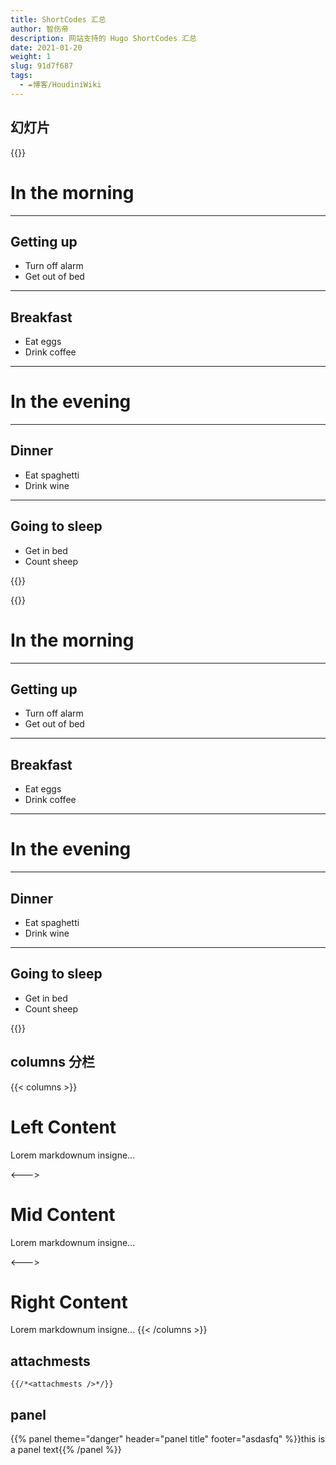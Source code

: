 ```yaml
---
title: ShortCodes 汇总
author: 智伤帝
description: 网站支持的 Hugo ShortCodes 汇总
date: 2021-01-20
weight: 1
slug: 91d7f687
tags: 
  - ✒博客/HoudiniWiki
---
```


## 幻灯片

{{<revealjs theme="moon" progress="true">}}

# In the morning

___


## Getting up

- Turn off alarm
- Get out of bed

___

## Breakfast

- Eat eggs
- Drink coffee

---

# In the evening

___

## Dinner

- Eat spaghetti
- Drink wine

___

## Going to sleep

- Get in bed
- Count sheep

{{</revealjs>}}


{{<revealjs theme="moon" progress="true">}}

# In the morning

___


## Getting up

- Turn off alarm
- Get out of bed

___

## Breakfast

- Eat eggs
- Drink coffee

---

# In the evening

___

## Dinner

- Eat spaghetti
- Drink wine

___

## Going to sleep

- Get in bed
- Count sheep

{{</revealjs>}}


## columns 分栏

{{< columns >}} <!-- begin columns block -->
# Left Content
Lorem markdownum insigne...

<---> <!-- magic separator, between columns -->

# Mid Content
Lorem markdownum insigne...

<---> <!-- magic separator, between columns -->

# Right Content
Lorem markdownum insigne...
{{< /columns >}}

## attachmests

```
{{/*<attachmests />*/}}
```



## panel

{{% panel theme="danger" header="panel title" footer="asdasfq" %}}this is a panel text{{% /panel %}}

